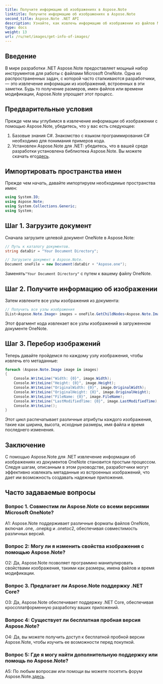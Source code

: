 ```yaml
---
title: Получите информацию об изображениях в Aspose.Note
linktitle: Получите информацию об изображениях в Aspose.Note
second_title: Aspose.Note .NET API
description: Узнайте, как извлечь информацию об изображении из файлов Microsoft OneNote с помощью Aspose.Note для .NET. Следуйте нашему пошаговому руководству для эффективной разработки.
type: docs
weight: 13
url: /ru/net/images/get-info-of-images/
---
```

## Введение

В мире разработки .NET Aspose.Note предоставляет мощный набор инструментов для работы с файлами Microsoft OneNote. Одна из распространенных задач, с которой часто сталкиваются разработчики, — это извлечение информации из изображений, встроенных в эти заметки. Будь то получение размеров, имен файлов или времени модификации, Aspose.Note упрощает этот процесс.

## Предварительные условия

Прежде чем мы углубимся в извлечение информации об изображении с помощью Aspose.Note, убедитесь, что у вас есть следующее:

1. Базовые знания C#. Знакомство с языком программирования C# необходимо для понимания примеров кода.
2.  Установлен Aspose.Note для .NET: убедитесь, что в вашей среде разработки установлена библиотека Aspose.Note. Вы можете скачать его[здесь](https://releases.aspose.com/note/net/).

## Импортировать пространства имен

Прежде чем начать, давайте импортируем необходимые пространства имен:

```csharp
using System.IO;
using Aspose.Note;
using System.Collections.Generic;
using System;
```

## Шаг 1. Загрузите документ

Сначала загрузите целевой документ OneNote в Aspose.Note:

```csharp
// Путь к каталогу документов.
string dataDir = "Your Document Directory";

// Загрузите документ в Aspose.Note.
Document oneFile = new Document(dataDir + "Aspose.one");
```

 Заменять`"Your Document Directory"` с путем к вашему файлу OneNote.

## Шаг 2. Получите информацию об изображении

Затем извлеките все узлы изображения из документа:

```csharp
// Получить все узлы изображения
IList<Aspose.Note.Image> images = oneFile.GetChildNodes<Aspose.Note.Image>();
```

Этот фрагмент кода извлекает все узлы изображений в загруженном документе OneNote.

## Шаг 3. Перебор изображений

Теперь давайте пройдемся по каждому узлу изображения, чтобы извлечь его метаданные:

```csharp
foreach (Aspose.Note.Image image in images)
{
    Console.WriteLine("Width: {0}", image.Width);
    Console.WriteLine("Height: {0}", image.Height);
    Console.WriteLine("OriginalWidth: {0}", image.OriginalWidth);
    Console.WriteLine("OriginalHeight: {0}", image.OriginalHeight);
    Console.WriteLine("FileName: {0}", image.FileName);
    Console.WriteLine("LastModifiedTime: {0}", image.LastModifiedTime);
    Console.WriteLine();
}
```

Этот цикл распечатывает различные атрибуты каждого изображения, такие как ширина, высота, исходные размеры, имя файла и время последнего изменения.

## Заключение

С помощью Aspose.Note для .NET извлечение информации об изображениях из документов OneNote становится простым процессом. Следуя шагам, описанным в этом руководстве, разработчики могут эффективно извлекать метаданные из встроенных изображений, что дает им возможность создавать надежные приложения.

## Часто задаваемые вопросы

### Вопрос 1. Совместим ли Aspose.Note со всеми версиями Microsoft OneNote?

A1: Aspose.Note поддерживает различные форматы файлов OneNote, включая .one, .onepkg и .onetoc2, обеспечивая совместимость различных версий.

### Вопрос 2: Могу ли я изменить свойства изображения с помощью Aspose.Note?

О2: Да, Aspose.Note позволяет программно манипулировать свойствами изображения, такими как размеры, имена файлов и время модификации.

### Вопрос 3. Предлагает ли Aspose.Note поддержку .NET Core?

О3: Да, Aspose.Note обеспечивает поддержку .NET Core, обеспечивая кроссплатформенную разработку ваших приложений.

### Вопрос 4: Существует ли бесплатная пробная версия Aspose.Note?

О4: Да, вы можете получить доступ к бесплатной пробной версии Aspose.Note, чтобы изучить ее возможности перед покупкой.

### Вопрос 5: Где я могу найти дополнительную поддержку или помощь по Aspose.Note?

A5: По любым вопросам или помощи вы можете посетить форум Aspose.Note.[здесь](https://forum.aspose.com/c/note/28).